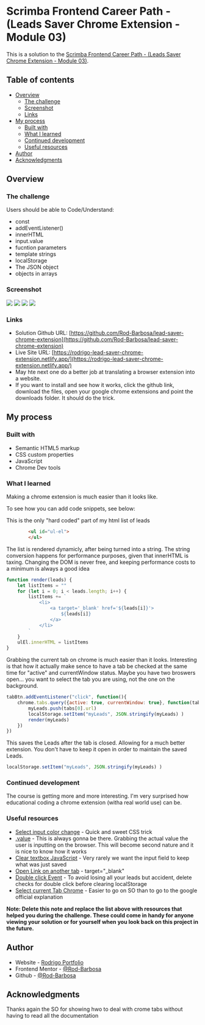 # Scrimba Frontend Career Path - (Leads Saver Chrome Extension - Module 03)

This is a solution to the [Scrimba Frontend Career Path - (Leads Saver Chrome Extension - Module 03)](https://scrimba.com/learn/frontend).

## Table of contents

- [Overview](#overview)
  - [The challenge](#the-challenge)
  - [Screenshot](#screenshot)
  - [Links](#links)
- [My process](#my-process)
  - [Built with](#built-with)
  - [What I learned](#what-i-learned)
  - [Continued development](#continued-development)
  - [Useful resources](#useful-resources)
- [Author](#author)
- [Acknowledgments](#acknowledgments)


## Overview

### The challenge

Users should be able to Code/Understand:

- const
- addEventListener()
- innerHTML
- input.value
- fucntion parameters
- template strings
- localStorage
- The JSON object
- objects in arrays

### Screenshot

![](./initial.png)
![](./saveTab1.png)
![](./saveTab2.png)
![](./delete.png)



### Links

- Solution Github URL: [https://github.com/Rod-Barbosa/lead-saver-chrome-extension](https://github.com/Rod-Barbosa/lead-saver-chrome-extension)
- Live Site URL: [https://rodrigo-lead-saver-chrome-extension.netlify.app/](https://rodrigo-lead-saver-chrome-extension.netlify.app/)
- May hte next one do a better job at translating a browser extension into a website. 
- If you want to install and see how it works, click the github link, download the files, open your google chrome extensions and point the downloads folder. It should do the trick.

## My process

### Built with

- Semantic HTML5 markup
- CSS custom properties
- JavaScript
- Chrome Dev tools


### What I learned
Making a chrome extension is much easier than it looks like.

To see how you can add code snippets, see below:

This is the only "hard coded" part of my html list of leads
```html
        <ul id="ul-el">
        </ul>
```
The list is rendered dynamicly, after being turned into a string. The string conversion happens for performance purposes, given that innerHTML is taxing. Changing the DOM is never free, and keeping performance costs to a minimum is always a good idea
```js
function render(leads) {
    let listItems = ""
    for (let i = 0; i < leads.length; i++) {
        listItems += `
            <li>
                <a target='_blank' href='${leads[i]}'>
                    ${leads[i]}
                </a>
            </li>
        `
    }
    ulEl.innerHTML = listItems
}
```
Grabbing the current tab on chrome is much easier than it looks. Interesting is that how it actually make sence to have a tab be checked at the same time for "active" and currentWindow status. Maybe you have two broswers open... you want to select the tab you are using, not the one on the background.
```js
tabBtn.addEventListener("click", function(){    
    chrome.tabs.query({active: true, currentWindow: true}, function(tabs){
        myLeads.push(tabs[0].url)
        localStorage.setItem("myLeads", JSON.stringify(myLeads) )
        render(myLeads)
    })
})
```
This saves the Leads after the tab is closed. Allowing for a much better extension. You don't have to keep it open in order to maintain the saved Leads.
```js
localStorage.setItem("myLeads", JSON.stringify(myLeads) )
```

### Continued development

The course is getting more and more interesting. I'm very surprised how educational coding a chrome extension (witha real world use) can be.


### Useful resources

- [Select input color change](https://stackoverflow.com/questions/43427993/change-the-color-of-a-input-field-when-selected?rq=1) - Quick and sweet CSS trick
- [.value](https://stackoverflow.com/questions/11563638/how-do-i-get-the-value-of-text-input-field-using-javascript) - This is always gonna be there. Grabbing the actual value the user is inputting on the browser. This will become second nature and it is nice to know how it works
- [Clear textbox JavaScript](https://stackoverflow.com/questions/4135818/how-to-clear-a-textbox-using-javascript) - Very rarely we want the input field to keep what was just saved
- [Open Link on another tab](https://www.freecodecamp.org/news/how-to-use-html-to-open-link-in-new-tab/) - target="_blank"
- [Double click Event](https://techstacker.com/how-to-detect-double-clicks-with-vanilla-javascript/) - To avoid losing all your leads but accident, delete checks for double click before clearing localStorage
- [Select current Tab Chrome](https://stackoverflow.com/questions/6718256/how-do-you-use-chrome-tabs-getcurrent-to-get-the-page-object-in-a-chrome-extensi) - Easier to go on SO than to go to the google official explanation

**Note: Delete this note and replace the list above with resources that helped you during the challenge. These could come in handy for anyone viewing your solution or for yourself when you look back on this project in the future.**

## Author

- Website - [Rodrigo Portfolio](https://www.gelatodigital.com)
- Frontend Mentor - [@Rod-Barbosa](https://www.frontendmentor.io/profile/Rod-Barbosa)
- Github - [@Rod-Barbosa](https://github.com/Rod-Barbosa)

## Acknowledgments

Thanks again the SO for showing hwo to deal with crome tabs without having to read all the documentation
